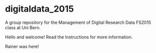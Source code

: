 # digitaldata_2015
A group repository for the Management of Digital Research Data FS2015 class
at Uni Bern.

Hello and welcome! Read the Instructions for more information.

Rainer was here!

